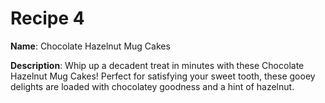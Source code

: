 # Recipe 4

**Name**: Chocolate Hazelnut Mug Cakes

**Description**: Whip up a decadent treat in minutes with these Chocolate Hazelnut Mug Cakes! Perfect for satisfying your sweet tooth, these gooey delights are loaded with chocolatey goodness and a hint of hazelnut.
